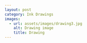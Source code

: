 ```yaml
---
layout: post
category: Ink Drawings
images:   
  - url: assets/images/drawing3.jpg
    alt: Drawing image
    title: Drawing
---
```

